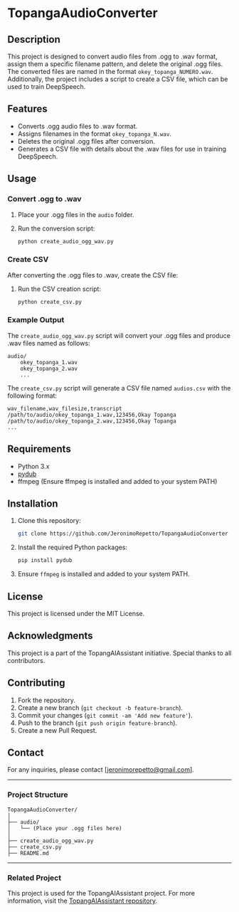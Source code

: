 # TopangaAudioConverter

## Description

This project is designed to convert audio files from .ogg to .wav format, assign them a specific filename pattern, and delete the original .ogg files. The converted files are named in the format `okey_topanga_NUMERO.wav`. Additionally, the project includes a script to create a CSV file, which can be used to train DeepSpeech.

## Features

- Converts .ogg audio files to .wav format.
- Assigns filenames in the format `okey_topanga_N.wav`.
- Deletes the original .ogg files after conversion.
- Generates a CSV file with details about the .wav files for use in training DeepSpeech.

## Usage

### Convert .ogg to .wav

1. Place your .ogg files in the `audio` folder.
2. Run the conversion script:

    ```bash
    python create_audio_ogg_wav.py
    ```

### Create CSV

After converting the .ogg files to .wav, create the CSV file:

1. Run the CSV creation script:

    ```bash
    python create_csv.py
    ```

### Example Output

The `create_audio_ogg_wav.py` script will convert your .ogg files and produce .wav files named as follows:

```
audio/
    okey_topanga_1.wav
    okey_topanga_2.wav
    ...
```

The `create_csv.py` script will generate a CSV file named `audios.csv` with the following format:

```csv
wav_filename,wav_filesize,transcript
/path/to/audio/okey_topanga_1.wav,123456,Okay Topanga
/path/to/audio/okey_topanga_2.wav,123456,Okay Topanga
...
```

## Requirements

- Python 3.x
- [pydub](https://github.com/jiaaro/pydub)
- ffmpeg (Ensure ffmpeg is installed and added to your system PATH)

## Installation

1. Clone this repository:

    ```bash
    git clone https://github.com/JeronimoRepetto/TopangaAudioConverter
    ```

2. Install the required Python packages:

    ```bash
    pip install pydub
    ```

3. Ensure `ffmpeg` is installed and added to your system PATH.

## License

This project is licensed under the MIT License.

## Acknowledgments

This project is a part of the TopangAIAssistant initiative. Special thanks to all contributors.

## Contributing

1. Fork the repository.
2. Create a new branch (`git checkout -b feature-branch`).
3. Commit your changes (`git commit -am 'Add new feature'`).
4. Push to the branch (`git push origin feature-branch`).
5. Create a new Pull Request.

## Contact

For any inquiries, please contact [jeronimorepetto@gmail.com].

---

### Project Structure

```
TopangaAudioConverter/
│
├── audio/
│   └── (Place your .ogg files here)
│
├── create_audio_ogg_wav.py
├── create_csv.py
├── README.md
```

---

### Related Project

This project is used for the TopangAIAssistant project. For more information, visit the [TopangAIAssistant repository](https://github.com/JeronimoRepetto/TopangAIAssistant).